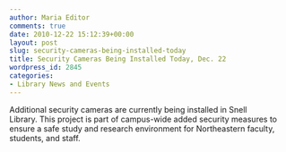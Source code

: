 ```yaml
---
author: Maria Editor
comments: true
date: 2010-12-22 15:12:39+00:00
layout: post
slug: security-cameras-being-installed-today
title: Security Cameras Being Installed Today, Dec. 22
wordpress_id: 2845
categories:
- Library News and Events
---
```


Additional security cameras are currently being installed in Snell Library. This project is part of campus-wide added security measures to ensure a safe study and research environment for Northeastern faculty, students, and staff.
